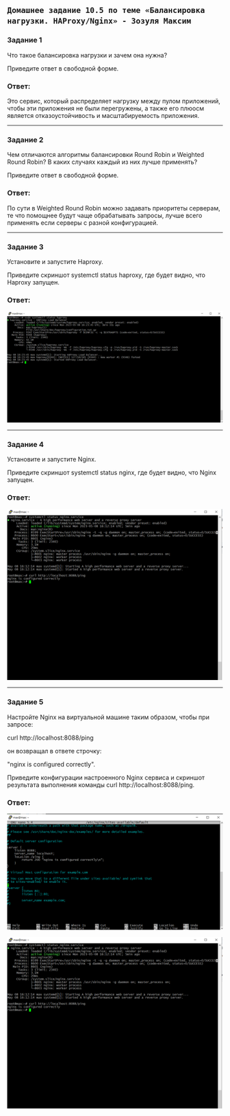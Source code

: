 ## `Домашнее задание 10.5 по теме «Балансировка нагрузки. HAProxy/Nginx» - Зозуля Максим`
### Задание 1

Что такое балансировка нагрузки и зачем она нужна?

Приведите ответ в свободной форме.

### Ответ:

Это сервис, который распределяет нагрузку между пулом приложений, чтобы эти приложения не были перегружены, а также его плюосм является отказоустойчивость и масштабируемость приложения.  

---

### Задание 2

Чем отличаются алгоритмы балансировки Round Robin и Weighted Round Robin? В каких случаях каждый из них лучше применять?

Приведите ответ в свободной форме.  

### Ответ: 

По сути в Weighted Round Robin можно задавать приоритеты серверам, те что помощнее будут чаще обрабатывать запросы, лучше всего применять если серверы с разной конфигурацией.

---

### Задание 3  

Установите и запустите Haproxy.

Приведите скриншот systemctl status haproxy, где будет видно, что Haproxy запущен.

### Ответ:  

![Pic1](1.PNG)

---

### Задание 4

Установите и запустите Nginx.

Приведите скриншот systemctl status nginx, где будет видно, что Nginx запущен.

### Ответ:

![Pic2](2.PNG)

---

### Задание 5

Настройте Nginx на виртуальной машине таким образом, чтобы при запросе:

curl http://localhost:8088/ping

он возвращал в ответе строчку:

"nginx is configured correctly".

Приведите конфигурации настроенного Nginx сервиса и скриншот результата выполнения команды curl http://localhost:8088/ping.

### Ответ:

![Pic3](3.PNG)

![Pic4](2.PNG)



